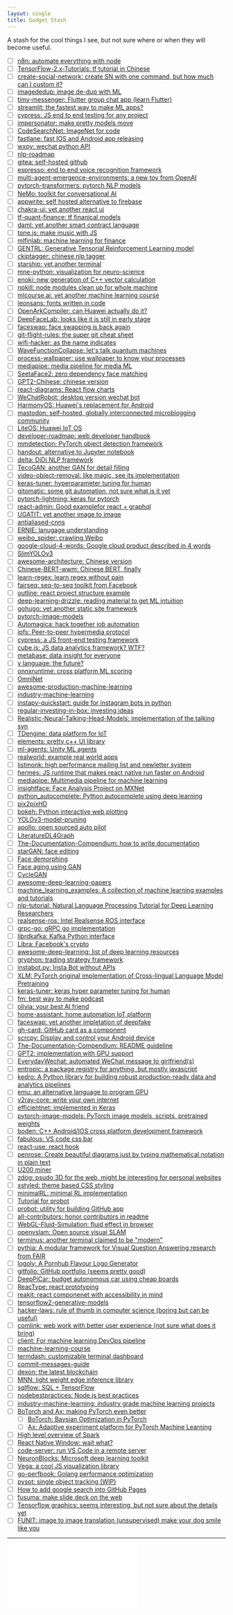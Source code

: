 ```yaml
---
layout: single
title: Gadget Stash
---
```


A stash for the cool things I see, but not sure where or when they will become useful.

- [ ] [n8n: automate everything with node](https://github.com/n8n-io/n8n)
- [ ] [TensorFlow-2.x-Tutorials: tf tutorial in Chinese](https://github.com/dragen1860/TensorFlow-2.x-Tutorials)
- [ ] [create-social-network: create SN with one command, but how much can I custom it?](https://github.com/udilia/create-social-network)
- [ ] [imagededup: image de-dup with ML](https://github.com/idealo/imagededup)
- [ ] [timy-messenger: Flutter group chat app (learn Flutter)](https://github.com/janoodleFTW/timy-messenger)
- [ ] [streamlit: the fastest way to make ML apps?](https://github.com/streamlit/streamlit)
- [ ] [cypress: JS end to end testing for any project](https://github.com/cypress-io/cypress)
- [ ] [impersonator: make pretty models move](https://github.com/svip-lab/impersonator)
- [ ] [CodeSearchNet: ImageNet for code](https://github.com/github/CodeSearchNet)
- [ ] [fastlane: fast IOS and Android app releasing](https://github.com/fastlane/fastlane)
- [ ] [wxpy: wechat python API](https://github.com/youfou/wxpy)
- [ ] [nlp-roadmap](https://github.com/graykode/nlp-roadmap)
- [ ] [gitea: self-hosted github](https://github.com/go-gitea/gitea)
- [ ] [espresso: end to end voice recognition framework](https://github.com/freewym/espresso)
- [ ] [multi-agent-emergence-environments: a new toy from OpenAI](https://github.com/openai/multi-agent-emergence-environments)
- [ ] [pytorch-transformers: pytorch NLP models](https://github.com/huggingface/pytorch-transformers)
- [ ] [NeMo: toolkit for conversational AI](https://github.com/NVIDIA/NeMo)
- [ ] [appwrite: self hosted alternative to firebase](https://github.com/appwrite/appwrite)
- [ ] [chakra-ui: yet another react ui](https://github.com/chakra-ui/chakra-ui/tree/master/packages/chakra-ui)
- [ ] [tf-quant-finance: tf finanical models](https://github.com/google/tf-quant-finance)
- [ ] [daml: yet another smart contract language](https://daml.com/)
- [ ] [tone.js: make music with JS](https://tonejs.github.io/)
- [ ] [mlfinlab: machine learning for finance](https://github.com/hudson-and-thames/mlfinlab)
- [ ] [GENTRL: Generative Tensorial Reinforcement Learning model](https://github.com/insilicomedicine/GENTRL)
- [ ] [ckiptagger: chinese nlp tagger](https://github.com/ckiplab/ckiptagger)
- [ ] [starship: yet another terminal](https://github.com/starship/starship)
- [ ] [mne-python: visualization for neuro-science](https://github.com/mne-tools/mne-python)
- [ ] [enoki: new generation of C++ vector calculation](https://github.com/mitsuba-renderer/enoki)
- [ ] [npkill: node modules clean up for whole machine](https://github.com/voidcosmos/npkill)
- [ ] [mlcourse.ai: yet another machine learning course](https://github.com/Yorko/mlcourse.ai)
- [ ] [leonsans: fonts written in code](https://github.com/cmiscm/leonsans)
- [ ] [OpenArkCompiler: can Huawei actually do it?](https://github.com/harmonyos-mirror/OpenArkCompiler)
- [ ] [DeepFaceLab: looks like it is still in early stage](https://github.com/iperov/DeepFaceLab)
- [ ] [faceswap: face swapping is back again](https://github.com/deepfakes/faceswap)
- [ ] [git-flight-rules: the super git cheat sheet](https://github.com/k88hudson/git-flight-rules)
- [ ] [wifi-hacker: as the name indicates](https://github.com/esc0rtd3w/wifi-hacker)
- [ ] [WaveFunctionCollapse: let's talk quantum machines](https://github.com/mxgmn/WaveFunctionCollapse)
- [ ] [process-wallpaper: use wallpaper to know your processes](https://github.com/anirudhajith/process-wallpaper)
- [ ] [mediapipe: media pipeline for media ML](https://github.com/google/mediapipe)
- [ ] [SeetaFace2: zero dependency face matching](https://github.com/seetafaceengine/SeetaFace2)
- [ ] [GPT2-Chinese: chinese version](https://github.com/Morizeyao/GPT2-Chinese)
- [ ] [react-diagrams: React flow charts](https://github.com/projectstorm/react-diagrams)
- [ ] [WeChatRobot: desktop version wechat bot](https://github.com/TonyChen56/WeChatRobot)
- [ ] [HarmonyOS: Huawei's replacement for Android](https://github.com/Awesome-HarmonyOS/HarmonyOS)
- [ ] [mastodon: self-hosted, globally interconnected microblogging community](https://github.com/tootsuite/mastodon)
- [ ] [LiteOS: Huawei IoT OS](https://github.com/LiteOS/LiteOS)
- [ ] [developer-roadmap: web developer handbook](https://github.com/kamranahmedse/developer-roadmap)
- [ ] [mmdetection: PyTorch object detection framework](https://github.com/open-mmlab/mmdetection)
- [ ] [handout: alternative to Jupyter notebook](https://github.com/danijar/handout)
- [ ] [delta: DiDi NLP framework](https://github.com/didi/delta)
- [ ] [TecoGAN: another GAN for detail filling](https://github.com/thunil/TecoGAN)
- [ ] [video-object-removal: like magic, see its implementation](https://github.com/zllrunning/video-object-removal)
- [ ] [keras-tuner: hyperparameter tuning for human](https://github.com/keras-team/keras-tuner)
- [ ] [gitomatic: some git automation, not sure what is it yet](https://github.com/muesli/gitomatic)
- [ ] [pytorch-lightning: keras for pytorch](https://github.com/williamFalcon/pytorch-lightning)
- [ ] [react-admin: Good examplefor react + graphql](https://github.com/marmelab/react-admin)
- [ ] [UGATIT: yet another image to image](https://github.com/taki0112/UGATIT)
- [ ] [antialiased-cnns](https://github.com/adobe/antialiased-cnns)
- [ ] [ERNIE: lanugage understanding](https://github.com/PaddlePaddle/ERNIE)
- [ ] [weibo_spider: crawling Weibo](https://github.com/python3xxx/weibo_spider)
- [ ] [google-cloud-4-words: Google cloud product described in 4 words](https://github.com/gregsramblings/google-cloud-4-words)
- [ ] [SlimYOLOv3](https://github.com/PengyiZhang/SlimYOLOv3)
- [ ] [awesome-architecture: Chinese version](https://github.com/toutiaoio/awesome-architecture)
- [ ] [Chinese-BERT-wwm: Chinese BERT, finally](https://github.com/ymcui/Chinese-BERT-wwm)
- [ ] [learn-regex: learn regex without pain](https://github.com/ziishaned/learn-regex)
- [ ] [fairseq: seq-to-seq toolkit from Facebook](https://github.com/pytorch/fairseq)
- [ ] [outline: react project structure example](https://github.com/outline/outline)
- [ ] [deep-learning-drizzle: reading material to get ML intuition](https://github.com/kmario23/deep-learning-drizzle)
- [ ] [gohugo: yet another static site framework](https://gohugo.io/)
- [ ] [pytorch-image-models](https://github.com/rwightman/pytorch-image-models)
- [ ] [Automagica: hack together job automation](https://github.com/OakwoodAI/Automagica)
- [ ] [ipfs: Peer-to-peer hypermedia protocol](https://github.com/ipfs/ipfs)
- [ ] [cypress: a JS front-end testing framework](https://www.cypress.io/features)
- [ ] [cube.js: JS data analytics framework? WTF?](https://github.com/cube-js/cube.js)
- [ ] [metabase: data insight for everyone](https://github.com/metabase/metabase)
- [ ] [v language: the future?](https://github.com/vlang/v)
- [ ] [onnxruntime: cross platform ML scoring](https://github.com/microsoft/onnxruntime)
- [ ] [OmniNet](https://github.com/subho406/OmniNet)
- [ ] [awesome-production-machine-learning](https://github.com/EthicalML/awesome-production-machine-learning)
- [ ] [industry-machine-learning](https://github.com/firmai/industry-machine-learning)
- [ ] [instapy-quickstart: guide for instagram bots in python](https://github.com/InstaPy/instapy-quickstart)
- [ ] [regular-investing-in-box: investing ideas](https://github.com/xiaolai/regular-investing-in-box)
- [ ] [Realistic-Neural-Talking-Head-Models: implementation of the talking syn](https://github.com/vincent-thevenin/Realistic-Neural-Talking-Head-Models)
- [ ] [TDengine: data platform for IoT](https://github.com/taosdata/TDengine)
- [ ] [elements: pretty c++ UI library](https://github.com/cycfi/elements)
- [ ] [ml-agents: Unity ML agents](https://github.com/Unity-Technologies/ml-agents)
- [ ] [realworld: example real world apps](https://github.com/gothinkster/realworld)
- [ ] [listmonk: high performance mailing list and newletter system](https://github.com/knadh/listmonk)
- [ ] [hermes: JS runtime that makes react native run faster on Android](https://github.com/facebook/hermes)
- [ ] [mediapipe: Multimedia pipeline for machine learning](https://github.com/google/mediapipe)
- [ ] [insightface: Face Analysis Project on MXNet](https://github.com/deepinsight/insightface)
- [ ] [python_autocomplete: Python autocomplete using deep learning](https://github.com/vpj/python_autocomplete)
- [ ] [pix2pixHD](https://github.com/NVIDIA/pix2pixHD)
- [ ] [bokeh: Python interactive web plotting](https://github.com/bokeh/bokeh)
- [ ] [YOLOv3-model-pruning](https://github.com/Lam1360/YOLOv3-model-pruning)
- [ ] [apollo: open sourced auto pilot](https://github.com/ApolloAuto/apollo)
- [ ] [LiteratureDL4Graph](https://github.com/DeepGraphLearning/LiteratureDL4Graph)
- [ ] [The-Documentation-Compendium: how to write documentation](https://github.com/kylelobo/The-Documentation-Compendium)
- [ ] [starGAN: face editing](https://arxiv.org/pdf/1711.09020.pdf)
- [ ] [Face demorphing](https://arxiv.org/pdf/1811.07665.pdf)
- [ ] [Face aging using GAN](https://arxiv.org/pdf/1702.01983.pdf)
- [ ] [CycleGAN](https://github.com/junyanz/CycleGAN)
- [ ] [awesome-deep-learning-papers](https://github.com/terryum/awesome-deep-learning-papers)
- [ ] [machine_learning_examples: A collection of machine learning examples and tutorials](https://github.com/lazyprogrammer/machine_learning_examples)
- [ ] [nlp-tutorial: Natural Language Processing Tutorial for Deep Learning Researchers](https://github.com/graykode/nlp-tutorial)
- [ ] [realsense-ros: Intel Realsense ROS interface](https://github.com/IntelRealSense/realsense-ros)
- [ ] [grpc-go: gRPC go implementation](https://github.com/grpc/grpc-go)
- [ ] [librdkafka: Kafka Python interface](https://github.com/edenhill/librdkafka)
- [ ] [Libra: Facebook's crypto](https://github.com/libra/libra)
- [ ] [awesome-deep-learning: list of deep learning resources](https://github.com/ChristosChristofidis/awesome-deep-learning)
- [ ] [gryphon: trading strategy framework](https://github.com/garethdmm/gryphon)
- [ ] [instabot.py: Insta Bot without APIs](https://github.com/instabot-py/instabot.py)
- [ ] [XLM: PyTorch original implementation of Cross-lingual Language Model Pretraining](https://github.com/facebookresearch/XLM)
- [ ] [keras-tuner: keras hyper parameter tuning for human](https://github.com/keras-team/keras-tuner)
- [ ] [fm: best way to make podcast](https://anchor.fm/)
- [ ] [olivia: your best AI friend](https://github.com/olivia-ai/olivia)
- [ ] [home-assistant: home automation IoT platform](https://github.com/home-assistant/home-assistant)
- [ ] [faceswap: yet another impletation of deepfake](https://github.com/deepfakes/faceswap)
- [ ] [gh-card: GitHub card as a component](https://github.com/nwtgck/gh-card)
- [ ] [scrcpy: Display and control your Android device](https://github.com/Genymobile/scrcpy)
- [ ] [The-Documentation-Compendium: README guideline](https://github.com/kylelobo/The-Documentation-Compendium)
- [ ] [GPT2: implementation with GPU support](https://github.com/ConnorJL/GPT2)
- [ ] [EverydayWechat: automated WeChat message to girlfriend(s)](https://github.com/sfyc23/EverydayWechat)
- [ ] [entropic: a package registry for anything, but mostly javascript](https://github.com/entropic-dev/entropic)
- [ ] [kedro: A Python library for building robust production-ready data and analytics pipelines](https://github.com/quantumblacklabs/kedro)
- [ ] [emu: an alternative language to program GPU](https://github.com/calebwin/emu)
- [ ] [v2ray-core: write your own internet](https://github.com/v2ray/v2ray-core)
- [ ] [efficientnet: implemented in Keras](https://github.com/qubvel/efficientnet)
- [ ] [pytorch-image-models: PyTorch image models, scripts, pretrained weights](https://github.com/rwightman/pytorch-image-models)
- [ ] [boden: C++ Android/IOS cross platform development framework](https://github.com/AshampooSystems/boden)
- [ ] [fabulous: VS code css bar](https://github.com/Raathigesh/fabulous)
- [ ] [react-use: react hook](https://github.com/streamich/react-use)
- [ ] [penrose: Create beautiful diagrams just by typing mathematical notation in plain text](https://github.com/penrose/penrose)
- [ ] [U200 miner](https://github.com/ubimust/ETHMiner-OpenCL-FPGA-Mining-OpenCL-Accelerators-Xilinx-Alveo-U200-Serie)
- [ ] [zdog: psudo 3D for the web, might be interesting for personal websites](https://github.com/metafizzy/zdog)
- [ ] [xstyled: theme based CSS styling](https://github.com/smooth-code/xstyled)
- [ ] [minimalRL: minimal RL implementation](https://github.com/seungeunrho/minimalRL)
- [ ] [Tutorial for probot](https://medium.com/ahmed-t-ali/lets-build-a-github-pro-bot-5e155cec395f)
- [ ] [probot: utility for building GitHub app](https://probot.github.io/)
- [ ] [all-contributors: honor contributors in readme](https://github.com/all-contributors/all-contributors)
- [ ] [WebGL-Fluid-Simulation: fluid effect in browser](https://github.com/PavelDoGreat/WebGL-Fluid-Simulation)
- [ ] [openvslam: Open source visual SLAM](https://github.com/xdspacelab/openvslam)
- [ ] [terminus: another terminal claimed to be "modern"](https://github.com/Eugeny/terminus)
- [ ] [pythia: A modular framework for Visual Question Answering research from FAIR](https://github.com/facebookresearch/pythia)
- [ ] [logoly: A Pornhub Flavour Logo Generator](https://github.com/bestony/logoly)
- [ ] [gitfolio: GitHub portfolio (seems pretty good)](https://github.com/imfunniee/gitfolio)
- [ ] [DeepPiCar: budget autonomous car using cheap boards](https://towardsdatascience.com/deeppicar-part-1-102e03c83f2c)
- [ ] [ReacType: react prototyping](https://github.com/team-reactype/ReacType)
- [ ] [reakit: react componenet with accessibility in mind](https://github.com/reakit/reakit)
- [ ] [tensorflow2-generative-models](https://github.com/timsainb/tensorflow2-generative-models)
- [ ] [hacker-laws: rule of thumb in computer science (boring but can be useful)](https://github.com/dwmkerr/hacker-laws)
- [ ] [comlink: web work with better user experience (not sure what does it bring)](https://github.com/GoogleChromeLabs/comlink)
- [ ] [client: For machine learning DevOps pipeline](https://github.com/wandb/client)
- [ ] [machine-learning-course](https://github.com/machinelearningmindset/machine-learning-course)
- [ ] [termdash: customizable terminal dashboard](https://github.com/mum4k/termdash)
- [ ] [commit-messages-guide](https://github.com/RomuloOliveira/commit-messages-guide)
- [ ] [dexon: the latest blockchain](https://github.com/dexon-foundation/dexon)
- [ ] [MNN: light weight edge inference library](https://github.com/alibaba/MNN)
- [ ] [sqlflow: SQL + TensorFlow](https://github.com/sql-machine-learning/sqlflow)
- [ ] [nodebestpractices: Node.js best practices](https://github.com/i0natan/nodebestpractices)
- [ ] [industry-machine-learning: industry grade machine learning projects](https://github.com/firmai/industry-machine-learning)
- [ ] [BoTorch and Ax: making PyTorch even better](https://towardsdatascience.com/facebook-is-making-deep-learning-experimentation-easier-with-these-two-new-pytorch-based-frameworks-5e29754bb8de)
  - [ ] [BoTorch: Baysian Optimization in PyTorch](https://botorch.org/)
  - [ ] [Ax: Adaptive experiment platform for PyTorch Machine Learning](https://www.ax.dev/)
- [ ] [High level overview of Spark](https://hackernoon.com/high-level-overview-of-apache-spark-c225a0a162e9)
- [ ] [React Native Window: wait what?](https://github.com/microsoft/react-native-windows)
- [ ] [code-server: run VS Code in a remote server](https://github.com/cdr/code-server)
- [ ] [NeuronBlocks: Microsoft deep learning toolkit](https://github.com/microsoft/NeuronBlocks)
- [ ] [Vega: a cool JS visualization library](https://vega.github.io/vega/)
- [ ] [go-perfbook: Golang performance optimization](https://github.com/dgryski/go-perfbook)
- [ ] [pysot: single object tracking (WIP)](https://github.com/STVIR/pysot)
- [ ] [How to add google search into GitHub Pages](https://digitaldrummerj.me/blogging-on-github-part-7-adding-a-custom-google-search/)
- [ ] [fusuma: make slide deck on the web](https://github.com/hiroppy/fusuma)
- [ ] [Tensorflow graphics: seems interesting, but not sure about the details yet](https://github.com/tensorflow/graphics)
- [ ] [FUNIT: image to image translation (unsupervised) make your dog smile like you](https://github.com/NVlabs/FUNIT)

---

<iframe data-aa="1180202" src="//acceptable.a-ads.com/1180202?size=Adaptive&background_color=141010&text_color=ff9f00&title_color=ff9900&title_hover_color=ff9900&link_color=ff9900&link_hover_color=ff9900" scrolling="no" style="border:0px; padding:0; overflow:hidden" allowtransparency="true"></iframe>
